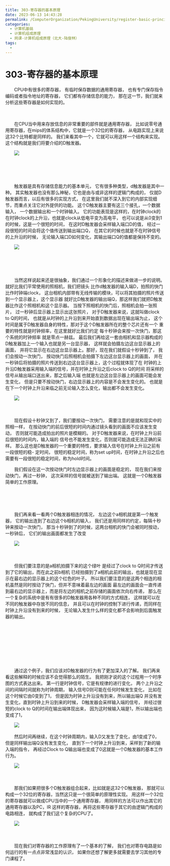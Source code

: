 ```yaml
---
title: 303-寄存器的基本原理
date: 2023-06-13 14:43:28
permalink: /ComputerOrganization/PekingUniversity/register-basic-principle
categories:
  - 计算机基础
  - 计算机组成原理
  - 网课-计算机组成原理（北大-陆俊林）
tags:
  - 
---
```

# 303-寄存器的基本原理

　　CPU中有很多的寄存器， 有临时保存数据的通用寄存器， 也有专门保存指令编码或者指令地址的寄存器， 它们都有存储信息的能力， 那在这一节，我们就来分析这些寄存器是如何实现的。
<!-- more -->
　　‍

　　在CPU当中用来存放信息的非常重要的部件就是通用寄存器， 比如说零号通用寄存器，在mips的体系结构中，它就是一个32位的寄存器， 从电路实现上来说这32个比特都是同样的。 我们来看其中一个，它就可以用这样一个结构来实现。 这个结构就是我们将要介绍的D触发器。 

　　![](https://image.peterjxl.com/blog/image-20220919075206-s3kzawq.png)

　　‍

　　‍

　　触发器是具有存储信息能力的基本单元， 它有很多种类型，d触发器是其中一种。 其实触发器也没有那么神秘，它也是由与或非这样的逻辑门构成的， 仅就D触发器而言，以后有很多的实现方式， 在这里我们就不深入到它的内部实现细节，而重点关注它对外提供的功能。 这个D触发器主要有这三个接孔，一个数据输入， 一个数据输出和一个时钟输入。 它的功能表现是这样的，在时钟clock的 在时钟clock的上升沿，也就是clock从低电平变为高电平， 也可以说是从0变到1的时候，这是一个很短的时间， 在这时D触发器会采样输入端口D的值， 经过一段很短的时间会将这个值传送到输出端口Q， 在其它的时候也就是不在时钟信号的上升沿的时候， 无论输入端口D如何变化，其输出端口Q的值都是保持不变的。 

　　![](https://image.peterjxl.com/blog/image-20220919075406-2qb532i.png)

　　‍

　　‍

　　当然这样说起来还是很抽象，我们通过一个形象化的描述来做进一步的说明。 就好比我们平常使用的照相机，我们把镜头 比作d触发器的输入端D，拍照的快门比作时钟端clock， 这台相机内部带有无线传输的模块，可以将其拍摄的照片传送到一个显示器上，这个显示器 就好比D触发器的输出端Q，那这样我们就把D触发器比作这个照相机和这个显示器。 当按下照相机的快门后，照相机会拍一张照片， 过一秒钟后显示器上显示出这张照片， 对于D触发器来说，这就叫做clock to Q的时间， 也就是从时钟的上升沿到来开始直到数据出现在输出端为止， 这个时间是属于D触发器自身的特性，那对于这个D触发器所在的整个芯片还有一个 重要的特性就是时钟频率，在这里就好比我们约定 每十秒钟会来按一次快门，那这个系统的时钟频率 就是零点一赫兹。 最后我们再给这一套由相机和显示器构成的 D触发器加上一个输入也就是另一台显示器， 这样就会拍摄左边这台显示器上的画面， 并将它显示在右边这台显示器上。那好，现在我们就假设十秒钟到了， 我们会按动一次快门， 按动快门后照相机会拍摄下左边这台显示器上的画面， 并在一秒钟后将拍摄的照片传送到右边这台显示器上，这个过程就体现了在 时钟的上升沿D触发器采用输入端的信号，并在时钟上升沿之后clock to Q的时间 将采样的信号从输出端口送出来，那之后输入端 也就是左边这台显示器上的画面可能会发生变化， 但是只要不按动快门，右边显示器上的内容是不会发生变化的。 也就是在下一个时钟上升沿来临之前无论输入怎么变化，输出都不会发生变化。 

　　![](https://image.peterjxl.com/blog/image-20220919075614-ot2kp8j.png)

　　‍

　　现在假设十秒钟又到了，我们要按动一次快门， 需要注意的是就和现实中的照相一样， 在按动快门的前后很短的时间内通过镜头看到的画面不应该发生变动， 否则就可能造成拍出的照片是模糊的。 对于D触发器来说，在时钟上升沿前后很短的时间内，输入端的 信号也不能发生变化，否则就可能造成无法正确的采样。 那么这也是D触发器的一个重要的特性，要求输入信号在时钟上升沿之前有一段很短的稳- 定时间， 很短的稳定时间，称为set up时间，在时钟上升沿之后也需要有一段很短的稳定时间，称为hold时间。 

　　我们假设在这一次按动快门时左边显示器上的画面是稳定的， 现在我们来按动快门，再过一秒钟， 这次采样的信号就被送到了输出端。 这就是一个D触发器简单的工作原理。 

　　‍

　　‍

　　我们再来看一看两个D触发器相连的情况， 左边这个a相机就是第一个触发器， 它的输出连到了右边这个b相机的输入， 我们还是用同样的约定，每隔十秒钟来按动一次快门， 那当十秒钟到了的时候，这两台相机的快门会被同时按动，一秒钟后， 它们的输出画面都发生了改变

　　![](https://image.peterjxl.com/blog/image-20220919075834-e6iyddt.png)

　　‍

　　但我们要注意的是a相机拍摄下来的这个绿叶 是经过了clock to Q时间才传送到了它的输出，而在此之前b相机 已经拍摄到了a相机此前的输出，也就是现在显示在最右边的显示器上的这个红色的叶子。 所以我们要注意的是这两个相连的相机虽然是同时按动了快门，但并不意味着最左边的画面 最左边的画面会一直传递到最右边的显示器上，而是将左边的相机之前存储的画面依次向右传递， 那么在一个复杂的系统中是有有很多的D触发器用各种不同的方式相连， 这样就可以在不同的触发器中存放不同的信息， 并且可以在时钟的控制下进行传递，而同样在时钟上升沿没有到来的时候， 无论输入发生什么样的变化都不会影响到后面触发器的输出。 

　　‍

　　‍

　　‍

　　‍

　　通过这个例子，我们应该对D触发器的行为有了更加深入的了解。 我们再来看这些解释的时候应该不会觉得那么的陌生。 我把刚才说的这个过程用一个时序图的方式表达出来。 第一行是时钟信号，它是有规律的进行变化， 两个上升沿之间的间隔时间就称为时钟周期， 输入信号D则可能在任何时候发生变化， 比如在这个时候它由0变到了1， 但是因为时钟上升沿没有到来，所以输出端Q 并没有发生变化，直到时钟上升沿到来的时候， D触发器会采样输入端的信号， 并经过很短的clock to Q的时间在输出端体现出来， 因为这时候输入端是1，所以输出端也变成了1， 

　　![](https://image.peterjxl.com/blog/image-20220919075944-5sosj5r.png)

　　然后时间再继续，在这个时钟周期内，输入D又发生了变化，由1变成了0， 但是同样输出端Q没有发生变化， 直到下一个时钟上升沿到来，采样到了新的输入端的指令， 再经过Clock to Q输出端也变成了0这就是一个D触发器的基本工作行为。 

　　![](https://image.peterjxl.com/blog/image-20220919080004-zri0eky.png)

　　‍

　　那我们如果把很多个D触发器组合起来，比如就是这32个D触发器， 那就可以构成一个32位的寄存器，当然这只是一个很简单的原理性实现。 用这样一个32位的寄存器就可以做成CPU当中的一个通用寄存器， 用同样的方法可以作出其它的通用寄存器以及PC，IR 这样的寄存器，再将这些寄存器于其它的由逻辑门构成的电路相连， 就构成了我们这个复杂的CPU了。

　　![](https://image.peterjxl.com/blog/image-20220919080040-4vdeivi.png)

　　‍

　　现在我们对寄存器的工作原理有了一个基本的了解， 我们也对寄存电路是如何运行的有一点点非常浅显的认识， 如果你还想了解更多就需要去学习其他的专门课程了。
